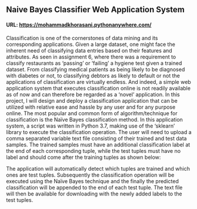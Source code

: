## Naive Bayes Classifier Web Application System

#### URL: https://mohammadkhorasani.pythonanywhere.com/

Classification is one of the cornerstones of data mining and its corresponding applications. Given a large dataset, one might face the inherent need of classifying data entries based on their features and attributes. As seen in assignment 6, where there was a requirement to classify restaurants as ‘passing’ or ‘failing’ a hygiene test given a trained dataset. From classifying medical patients as being likely to be diagnosed with diabetes or not, to classifying debtors as likely to default or not the applications of classification are virtually endless. And indeed, a simple web application system that executes classification online is not readily available as of now and can therefore be regarded as a ‘novel’ application. In this project, I will design and deploy a classification application that can be utilized with relative ease and hassle by any user and for any purpose online.
The most popular and common form of algorithm/technique for classification is the Naïve Bayes classification method. In this application system, a script was written in Python 3.7, making use of the ‘sklearn’ library to execute the classification operation. The user will need to upload a comma separated variable text file consisting of their trained and test data samples. The trained samples must have an additional classification label at the end of each corresponding tuple, while the test tuples must have no label and should come after the training tuples as shown below:


The application will automatically detect which tuples are trained and which ones are test tuples. Subsequently the classification operation will be executed using the Naïve Bayes technique and the finally the predicted classification will be appended to the end of each test tuple. The text file will then be available for downloading with the newly added labels to the test tuples.
